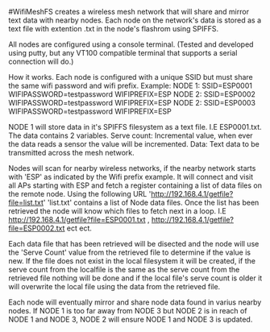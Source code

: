 #WifiMeshFS 
creates a wireless mesh network that will share and mirror text data with nearby nodes. Each node on the network's data is stored as a text file with extention .txt in the node's flashrom using SPIFFS.

All nodes are configured using a console terminal. (Tested and developed using putty, but any VT100 compatible terminal that supports a serial connection will do.) 

How it works.
Each node is configured with a unique SSID but must share the same wifi password and wifi prefix.
Example: 
NODE 1: SSID=ESP0001 WIFIPASSWORD=testpassword WIFIPREFIX=ESP
NODE 2: SSID=ESP0002 WIFIPASSWORD=testpassword WIFIPREFIX=ESP
NODE 2: SSID=ESP0003 WIFIPASSWORD=testpassword WIFIPREFIX=ESP

NODE 1 will store data in it's SPIFFS filesystem as a text file. I.E ESP0001.txt. The data contains 2 variables.
Serve count: Incremental value, when ever the data reads a sensor the value will be incremented.
Data: Text data to be transmitted across the mesh network.

Nodes will scan for nearby wireless networks, if the nearby network starts with 'ESP' as indicated by the Wifi prefix example.
It will connect and visit all APs starting with ESP and fetch a register containing a list of data files on the remote node.
Using the following URL 'http://192.168.4.1/getfile?file=list.txt' 'list.txt' contains a list of Node data files. Once the list has been retrieved the node will know which files to fetch next in a loop.
I.E http://192.168.4.1/getfile?file=ESP0001.txt , http://192.168.4.1/getfile?file=ESP0002.txt ect ect.

Each data file that has been retrieved will be disected and the node will use the 'Serve Count' value from the retrieved file to determine if the value is new. If the file does not exist in the local filesystem it will be created, if the serve count from the localfile is the same as the serve count from the retrieved file nothing will be done and if the local file's serve count is older it will overwrite the local file using the data from the retrieved file.

Each node will eventually mirror and share node data found in varius nearby nodes. If NODE 1 is too far away from NODE 3 but NODE 2 is in reach of NODE 1 and NODE 3, NODE 2 will ensure NODE 1 and NODE 3 is updated.


